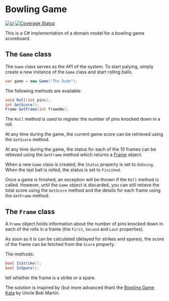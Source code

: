 # Bowling Game 

[![ci](https://github.com/larsmichael/BowlingGame/actions/workflows/ci.yml/badge.svg)](https://github.com/larsmichael/BowlingGame/actions/workflows/ci.yml)
[![Coverage Status](https://coveralls.io/repos/github/larsmichael/BowlingGame/badge.svg?branch=master)](https://coveralls.io/github/larsmichael/BowlingGame?branch=master)

This is a C# implementation of a domain model for a bowling game scoreboard.

## The `Game` class
The `Game` class serves as the API of the system. To start palying, simply create a new instance of the `Game` class and start rolling balls.

```csharp
var game = new Game("The Dude");
```

The following methods are available:

```csharp
void Roll(int pins);
int GetScore();
Frame GetFrame(int frameNo);
```

The `Roll` method is used to register the number of pins knocked down in a roll.

At any time during the game, the current game score can be retrieved using the `GetScore` method.

At any time during the game, the status for each of the 10 frames can be retieved using the `GetFrame` method which returns a [Frame](#the-frame-class) object.

When a new `Game` class is created, the `Status` property is set to `OnGoing`. When the last ball is rolled, the status is set to `Finished`.

Once a game is finished, an exception will be thrown if the `Roll` method is called. However, until the `Game` object is discarded, you can still retieve the total score using the `GetScore` method and the details for each frame using the `GetFrame` method.

## The `Frame` class
A `Frame` object holds information about the number of pins knocked down in each of the rolls in a frame (the `First`, `Second` and `Last` properties).

As soon as it is can be calculated (delayed for strikes and spares), the score of the frame can be fetched from the `Score` property.

The methods:

```csharp
bool IsStrike();
bool IsSpare();
```

tell whether the frame is a strike or a spare.

The solution is inspired by (but more advanced than) the [Bowling Game Kata](http://butunclebob.com/ArticleS.UncleBob.TheBowlingGameKata) by Uncle Bob Martin.
